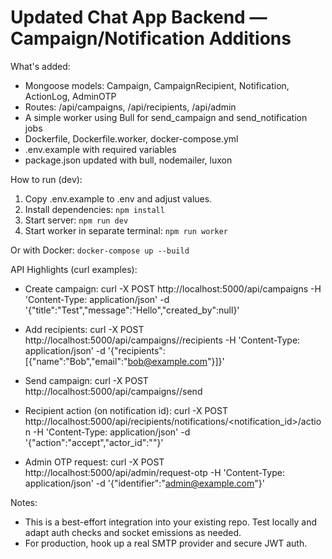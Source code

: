 # Updated Chat App Backend — Campaign/Notification Additions

What's added:
- Mongoose models: Campaign, CampaignRecipient, Notification, ActionLog, AdminOTP
- Routes: /api/campaigns, /api/recipients, /api/admin
- A simple worker using Bull for send_campaign and send_notification jobs
- Dockerfile, Dockerfile.worker, docker-compose.yml
- .env.example with required variables
- package.json updated with bull, nodemailer, luxon

How to run (dev):
1. Copy .env.example to .env and adjust values.
2. Install dependencies: `npm install`
3. Start server: `npm run dev`
4. Start worker in separate terminal: `npm run worker`

Or with Docker:
`docker-compose up --build`

API Highlights (curl examples):
- Create campaign:
  curl -X POST http://localhost:5000/api/campaigns -H 'Content-Type: application/json' -d '{"title":"Test","message":"Hello","created_by":null}'

- Add recipients:
  curl -X POST http://localhost:5000/api/campaigns/<id>/recipients -H 'Content-Type: application/json' -d '{"recipients":[{"name":"Bob","email":"bob@example.com"}]}'

- Send campaign:
  curl -X POST http://localhost:5000/api/campaigns/<id>/send

- Recipient action (on notification id):
  curl -X POST http://localhost:5000/api/recipients/notifications/<notification_id>/action -H 'Content-Type: application/json' -d '{"action":"accept","actor_id":"<userId>"}'

- Admin OTP request:
  curl -X POST http://localhost:5000/api/admin/request-otp -H 'Content-Type: application/json' -d '{"identifier":"admin@example.com"}'

Notes:
- This is a best-effort integration into your existing repo. Test locally and adapt auth checks and socket emissions as needed.
- For production, hook up a real SMTP provider and secure JWT auth.
